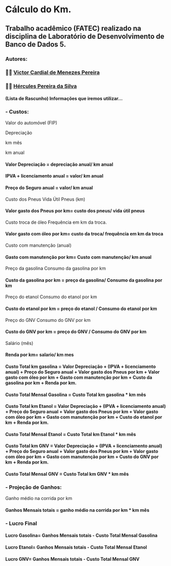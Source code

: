 # Cálculo do Km.
## Trabalho acadêmico (FATEC) realizado na disciplina de Laboratório de Desenvolvimento de Banco de Dados 5.
### Autores:
### 👨‍💻 [Victor Cardial de Menezes Pereira](https://www.linkedin.com/in/victor-cardial-de-menezes-pereira-67491018a/)
### 👨‍💻 [Hércules Pereira da Silva](https://www.linkedin.com/in/hercules-pereira/)

#### (Lista de Rascunho) Informações que iremos utilizar...


### - Custos:


Valor do automóvel (FIP)  

Depreciação    

km mês    

km anual    
#### Valor Depreciação = depreciação anual/ km anual


#### IPVA + licenciamento anual = valor/ km anual
#### Preço do Seguro anual = valor/ km anual


Custo dos Pneus
Vida Útil Pneus (km)
#### Valor gasto dos Pneus por km= custo dos pneus/ vida útil pneus


Custo troca de óleo
Frequência em km da troca.
#### Valor gasto com óleo por km= custo da troca/ frequência em km da troca


Custo com manutenção (anual)
#### Gasto com manutenção por km= Custo com manutenção/ km anual


Preço da gasolina
Consumo da gasolina por km
#### Custo da gasolina por km = preço da gasolina/ Consumo da gasolina por km


Preço do etanol
Consumo do etanol por km
#### Custo do etanol por km = preço do etanol / Consumo do etanol por km


Preço do GNV
Consumo do GNV por km
#### Custo do GNV por km = preço do GNV / Consumo do GNV por km


Salário (mês)
#### Renda por km= salario/ km mes


#### Custo Total km gasolina = Valor Depreciação + (IPVA + licenciamento anual) + Preço do Seguro anual + Valor gasto dos Pneus por km + Valor gasto com óleo por km + Gasto com manutenção por km + Custo da gasolina por km + Renda por km.

#### Custo Total Mensal Gasolina = Custo Total km gasolina * km mês


#### Custo Total km Etanol = Valor Depreciação + (IPVA + licenciamento anual) + Preço do Seguro anual + Valor gasto dos Pneus por km + Valor gasto com óleo por km + Gasto com manutenção por km + Custo do etanol por km + Renda por km.

#### Custo Total Mensal Etanol = Custo Total km Etanol * km mês


#### Custo Total km GNV = Valor Depreciação + (IPVA + licenciamento anual) + Preço do Seguro anual + Valor gasto dos Pneus por km + Valor gasto com óleo por km + Gasto com manutenção por km + Custo do GNV por km + Renda por km.

#### Custo Total Mensal GNV = Custo Total km GNV * km mês


### - Projeção de Ganhos:


Ganho médio na corrida por km
#### Ganhos Mensais totais = ganho médio na corrida por km * km mês


### - Lucro Final


#### Lucro Gasolina= Ganhos Mensais totais - Custo Total Mensal Gasolina
#### Lucro Etanol= Ganhos Mensais totais - Custo Total Mensal Etanol
#### Lucro GNV= Ganhos Mensais totais - Custo Total Mensal GNV
